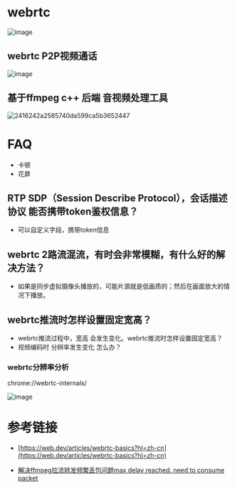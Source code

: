 # webrtc

![image](https://github.com/user-attachments/assets/8b2f5517-7c18-43da-88ce-5be8261dc5ec)


## webrtc P2P视频通话

![image](https://github.com/cherishman2005/rtc/assets/17688273/34d3aa73-db48-4d91-9305-62c03200da85)

## 基于ffmpeg c++ 后端 音视频处理工具

![2416242a2585740da599ca5b3652447](https://github.com/cherishman2005/rtc/assets/17688273/e383e51c-633c-448a-a16e-8126e25b3ca9)

# FAQ

* 卡顿
* 花屏

## RTP SDP（Session Describe Protocol），会话描述协议 能否携带token鉴权信息？

* 可以自定义字段，携带token信息

## webrtc 2路流混流，有时会非常模糊，有什么好的解决方法？

* 如果是同步虚拟摄像头播放的，可能片源就是低画质的；然后在画面放大的情况下播放。

## webrtc推流时怎样设置固定宽高？

* webrtc推流过程中，宽高 会发生变化。webrtc推流时怎样设置固定宽高？
* 视频编码时 分辨率发生变化 怎么办？

### webrtc分辨率分析

chrome://webrtc-internals/

![image](https://github.com/user-attachments/assets/0343e15d-becc-487e-b0df-f6e99f325131)


# 参考链接

- [https://web.dev/articles/webrtc-basics?hl=zh-cn](https://web.dev/articles/webrtc-basics?hl=zh-cn)

- [解决ffmpeg拉流转发频繁丢包问题max delay reached. need to consume packet](https://www.cnblogs.com/tc310/p/11218236.html)
